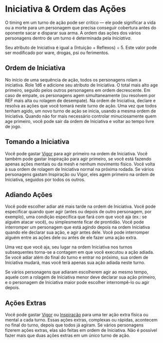 # Iniciativa & Ordem das Ações

O timing em um turno de ação pode ser crítico — ele pode significar a vida ou a morte para um personagem que precisa conseguir cobertura antes do oponente sacar e disparar sua arma. A ordem das ações dos vários personagens dentro de um turno é determinada pela _Iniciativa_.

Seu atributo de Iniciativa é igual a (Intuição + Reflexos) ÷ 5. Este valor pode ser modificado por ware, drogas, psi ou ferimentos.

## Ordem de Iniciativa

No início de uma sequência de ação, todos os personagens rolam a iniciativa. Role 1d6 e adicione seu atributo de Iniciativa. O total mais alto age primeiro, seguido pelos outros personagens em ordem decrescente. Em caso de empate, os personagens agem simultaneamente (ou resolvem por REF mais alta ou rolagem de desempate). Na ordem de Iniciativa, declare e resolva as ações que você tomará neste turno de ação. Uma vez que todos tenham agido, um novo turno de ação se inicia, usando a mesma ordem de Iniciativa. Quando não for mais necessário controlar minuciosamente quem age primeiro, você pode sair da ordem de Iniciativa e voltar ao tempo livre de jogo.

## Tomando a Iniciativa

Você pode gastar [Vigor](../03/05-pools.md#vigor) para agir primeiro na ordem de Iniciativa. Você também pode gastar Inspiração para agir primeiro, se você está fazendo apenas ações mentais ou da mesh e nenhum movimento físico. Você volta à sua ordem de rolagem de Iniciativa normal na próxima rodada. Se vários personagens gastam Inspiração ou Vigor, eles agem primeiro na ordem de Iniciativa, seguidos por todos os outros.

## Adiando Ações

Você pode escolher adiar até mais tarde na ordem de Iniciativa. Você pode especificar quando quer agir (antes ou depois de outro personagem, por exemplo), uma condição específica que fará com que você aja (ex.: se alguém atacar você), ou simplesmente ficar de prontidão. Você pode interromper um personagem que está agindo depois na ordem Iniciativa quando ele declarar sua ação, e agir antes dele. Você pode interromper alguém entre as ações dele ou antes de ele fazer uma ação extra.

Uma vez que você aja, seu lugar na ordem Iniciativa nos turnos subsequentes torna-se a contagem em que você executou a ação adiada. Se você adiar além do final do turno e entrar no próximo, sua ordem de Iniciativa mudará, mas você terá apenas sua ação adiada neste turno.

Se vários personagens que adiaram escolherem agir ao mesmo tempo, aquele com a rolagem de Iniciativa menor deve declarar sua ação primeiro, e o personagem de Iniciativa maior pode escolher interrompê-lo ou agir depois.

## Ações Extras

Você pode gastar [Vigor](../03/05-pools.md#vigor) ou [Inspiração](../03/05-pools.md#insight) para uma ter ação extra física ou mental a cada turno. Essas ações extras, complexas ou rápidas, acontecem no final do turno, depois que todos já agiram. Se vários personagens fizerem ações extras, elas são feitas em ordem de Iniciativa. Não é possível fazer mais que duas ações extras em um único turno de ação.

